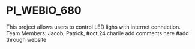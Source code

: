 # PI_WEBIO_680
This project allows users to control LED lighs with internet connection.
Team Members: Jacob, Patrick, 
#oct,24 charlie add comments here
#add through website
